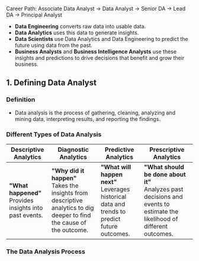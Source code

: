 Career Path: Associate Data Analyst -> Data Analyst -> Senior DA -> Lead DA -> Principal Analyst


- **Data Engineering** converts raw data into usable data.
- **Data Analytics** uses this data to generate insights.
- **Data Scientists** use Data Analytics and Data Engineering to predict the future using data from the past.
- **Business Analysts** and **Business Intelligence Analysts** use these insights and predictions to drive decisions that benefit and grow their business.

## 1. Defining Data Analyst
### Definition
- Data analysis is the process of gathering, cleaning, analyzing and mining data, interpreting results, and reporting the findings.

### Different Types of Data Analysis

| Descriptive Analytics | Diagnostic Analytics | Predictive Analytics | Prescriptive Analytics |
|------------------------|-----------------------|-----------------------|-------------------------|
| **"What happened"**<br>Provides insights into past events. | **"Why did it happen"**<br>Takes the insights from descriptive analytics to dig deeper to find the cause of the outcome. | **"What will happen next"**<br>Leverages historical data and trends to predict future outcomes. | **"What should be done about it"**<br>Analyzes past decisions and events to estimate the likelihood of different outcomes. |

### The Data Analysis Process
